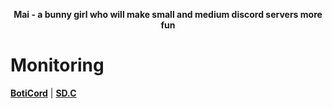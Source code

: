 <p align="center">
  <b>
    Mai - a bunny girl who will make small and medium discord servers more fun 
  </b>
</p>


# Monitoring

[**BotiCord**](https://boticord.top/bot/mai) | [**SD.C**](https://sqdsh.top/hack)